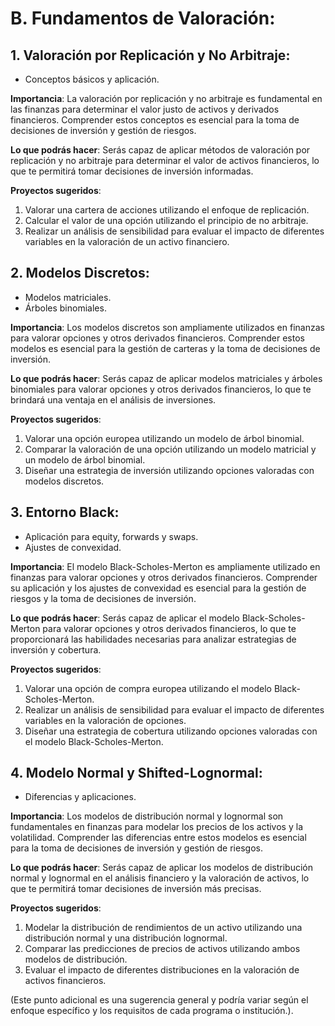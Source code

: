# B. Fundamentos de Valoración:

## 1. **Valoración por Replicación y No Arbitraje**:
   - Conceptos básicos y aplicación.

**Importancia**: La valoración por replicación y no arbitraje es fundamental en las finanzas para determinar el valor justo de activos y derivados financieros. Comprender estos conceptos es esencial para la toma de decisiones de inversión y gestión de riesgos.

**Lo que podrás hacer**: Serás capaz de aplicar métodos de valoración por replicación y no arbitraje para determinar el valor de activos financieros, lo que te permitirá tomar decisiones de inversión informadas.

**Proyectos sugeridos**:
1. Valorar una cartera de acciones utilizando el enfoque de replicación.
2. Calcular el valor de una opción utilizando el principio de no arbitraje.
3. Realizar un análisis de sensibilidad para evaluar el impacto de diferentes variables en la valoración de un activo financiero.

## 2. **Modelos Discretos**:
   - Modelos matriciales.
   - Árboles binomiales.

**Importancia**: Los modelos discretos son ampliamente utilizados en finanzas para valorar opciones y otros derivados financieros. Comprender estos modelos es esencial para la gestión de carteras y la toma de decisiones de inversión.

**Lo que podrás hacer**: Serás capaz de aplicar modelos matriciales y árboles binomiales para valorar opciones y otros derivados financieros, lo que te brindará una ventaja en el análisis de inversiones.

**Proyectos sugeridos**:
1. Valorar una opción europea utilizando un modelo de árbol binomial.
2. Comparar la valoración de una opción utilizando un modelo matricial y un modelo de árbol binomial.
3. Diseñar una estrategia de inversión utilizando opciones valoradas con modelos discretos.

## 3. **Entorno Black**:
   - Aplicación para equity, forwards y swaps.
   - Ajustes de convexidad.

**Importancia**: El modelo Black-Scholes-Merton es ampliamente utilizado en finanzas para valorar opciones y otros derivados financieros. Comprender su aplicación y los ajustes de convexidad es esencial para la gestión de riesgos y la toma de decisiones de inversión.

**Lo que podrás hacer**: Serás capaz de aplicar el modelo Black-Scholes-Merton para valorar opciones y otros derivados financieros, lo que te proporcionará las habilidades necesarias para analizar estrategias de inversión y cobertura.

**Proyectos sugeridos**:
1. Valorar una opción de compra europea utilizando el modelo Black-Scholes-Merton.
2. Realizar un análisis de sensibilidad para evaluar el impacto de diferentes variables en la valoración de opciones.
3. Diseñar una estrategia de cobertura utilizando opciones valoradas con el modelo Black-Scholes-Merton.

## 4. **Modelo Normal y Shifted-Lognormal**:
   - Diferencias y aplicaciones.

**Importancia**: Los modelos de distribución normal y lognormal son fundamentales en finanzas para modelar los precios de los activos y la volatilidad. Comprender las diferencias entre estos modelos es esencial para la toma de decisiones de inversión y gestión de riesgos.

**Lo que podrás hacer**: Serás capaz de aplicar los modelos de distribución normal y lognormal en el análisis financiero y la valoración de activos, lo que te permitirá tomar decisiones de inversión más precisas.

**Proyectos sugeridos**:
1. Modelar la distribución de rendimientos de un activo utilizando una distribución normal y una distribución lognormal.
2. Comparar las predicciones de precios de activos utilizando ambos modelos de distribución.
3. Evaluar el impacto de diferentes distribuciones en la valoración de activos financieros.

(Este punto adicional es una sugerencia general y podría variar según el enfoque específico y los requisitos de cada programa o institución.).

